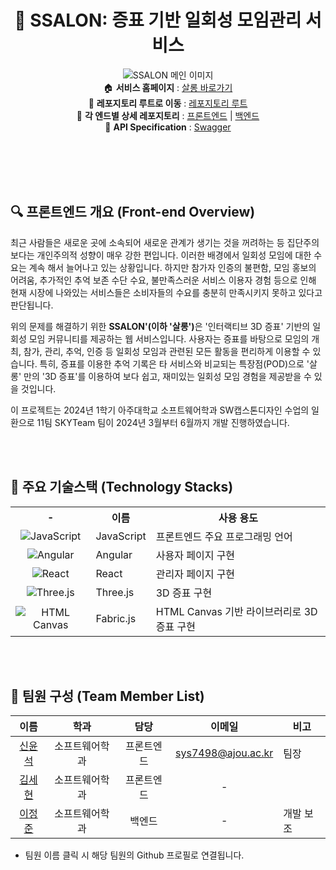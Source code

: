 <div align="center">
    
# :dancers: SSALON: 증표 기반 일회성 모임관리 서비스
![SSALON 메인 이미지](https://i.imgur.com/OVJeDPd.png)  
:house: **서비스 홈페이지** : [살롱 바로가기](https://ssalon.co.kr)  
:open_file_folder: **레포지토리 루트로 이동** : [레포지토리 루트](/)  
:open_file_folder: **각 엔드별 상세 레포지토리** : [프론트엔드](/front-end) | [백엔드](/back-end)  
:key: **API Specification** : [Swagger](https://ssalon.co.kr/swagger-ui/index.html#/)

</div> <br><br><br><br>

## 🔍 프론트엔드 개요 (Front-end Overview)
최근 사람들은 새로운 곳에 소속되어 새로운 관계가 생기는 것을 꺼려하는 등 집단주의 보다는 개인주의적 성향이 매우 강한 편입니다. 이러한 배경에서 일회성 모임에 대한 수요는 계속 해서 늘어나고 있는 상황입니다. 하지만 참가자 인증의 불편함, 모임 홍보의 어려움, 추가적인 추억 보존 수단 수요, 불만족스러운 서비스 이용자 경험 등으로 인해 현재 시장에 나와있는 서비스들은 소비자들의 수요를 충분히 만족시키지 못하고 있다고 판단됩니다.  

위의 문제를 해결하기 위한 <strong>SSALON'(이하 '살롱')</strong>은 '인터랙티브 3D 증표' 기반의 일회성 모임 커뮤니티를 제공하는 웹 서비스입니다. 사용자는 증표를 바탕으로 모임의 개최, 참가, 관리, 추억, 인증 등 일회성 모임과 관련된 모든 활동을 편리하게 이용할 수 있습니다. 특히, 증표를 이용한 추억 기록은 타 서비스와 비교되는 특장점(POD)으로 '살롱' 만의 '3D 증표'를 이용하여 보다 쉽고, 재미있는 일회성 모임 경험을 제공받을 수 있을 것입니다.  

이 프로젝트는 2024년 1학기 아주대학교 소프트웨어학과 SW캡스톤디자인 수업의 일환으로 11팀 SKYTeam 팀이 2024년 3월부터 6월까지 개발 진행하였습니다.  

<br><br>

## 🔧 주요 기술스택 (Technology Stacks)
<table>
    <tr>
        <th><center>-</center></th>
        <th align="center"><center>이름</center></th>
        <th>사용 용도</th>
    </tr>
    <tr>
        <td><center><img align="top" src="https://img.shields.io/badge/javascript-%23323330.svg?style=for-the-badge&logo=javascript&logoColor=%23F7DF1E" alt="JavaScript"></center></td>
        <td valign="">JavaScript</td>
        <td valign="">프론트엔드 주요 프로그래밍 언어</td>
    </tr>
    <tr>
        <td><center><img align="top" src="https://img.shields.io/badge/angular-%23DD0031.svg?style=for-the-badge&logo=angular&logoColor=white" alt="Angular"></center></td>
        <td valign="">Angular</td>
        <td valign="">사용자 페이지 구현</td>
    </tr>
    <tr>
        <td><center><img align="top" src="https://img.shields.io/badge/react-%2320232a.svg?style=for-the-badge&logo=react&logoColor=%2361DAFB" alt="React"></center></td>
        <td valign="">React</td>
        <td valign="">관리자 페이지 구현</td>
    </tr>
    <tr>
        <td><center><img align="top" src="https://img.shields.io/badge/threejs-black?style=for-the-badge&logo=three.js&logoColor=white" alt="Three.js"></center></td>
        <td valign="">Three.js</td>
        <td valign="">3D 증표 구현</td>
    </tr>
    <tr>
        <td><center><img align="top" src="https://img.shields.io/badge/html5-%23E34F26.svg?style=for-the-badge&logo=html5&logoColor=white" alt="HTML Canvas"></center></td>
        <td valign="">Fabric.js</td>
        <td valign="">HTML Canvas 기반 라이브러리로 3D 증표 구현</td>
    </tr>
</table>

<br><br>

## 👥 팀원 구성 (Team Member List)

|  이름  |      학과      |    담당    | 이메일 | 비고 |
| :----: | :------------: | :--------: | :--: | --- |
| [신윤석](https://github.com/sys7498) | 소프트웨어학과 | 프론트엔드 | sys7498@ajou.ac.kr | 팀장 |
| [김세현](https://github.com/NSRBSG) | 소프트웨어학과 | 프론트엔드 |  -  |  |
| [이정준](https://github.com/lee1684) | 소프트웨어학과 |   백엔드   |  -  | 개발 보조 |

+ 팀원 이름 클릭 시 해당 팀원의 Github 프로필로 연결됩니다.

